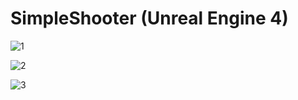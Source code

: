 # SimpleShooter (Unreal Engine 4)

![1](https://user-images.githubusercontent.com/56941469/106395677-896f0080-63d1-11eb-8c86-566c93d381c1.png)

![2](https://user-images.githubusercontent.com/56941469/106395678-8aa02d80-63d1-11eb-9aec-9e8084afb74e.png)

![3](https://user-images.githubusercontent.com/56941469/106395680-8c69f100-63d1-11eb-9cd0-029350e83b0a.png)
